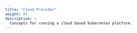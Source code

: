 ```yaml
---
title: "Cloud Provider"
weight: 85
description: >
  Concepts for running a cloud based Kubernetes platform.
---
```

